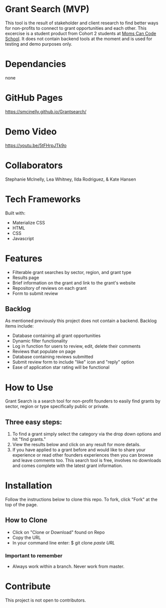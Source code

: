 # Grant Search (MVP)
This tool is the result of stakeholder and client research to find better ways for non-profits to connect to grant opportunities and each other.  This excercise is a student product from Cohort 2 students at [Moms Can Code School](https://www.momscan.co/).  It does not contain backend tools at the moment and is used for testing and demo purposes only.
# Dependancies
none
# GitHub Pages
https://smcinelly.github.io/Grantsearch/
# Demo Video
https://youtu.be/5tFHrpJTk9o
# Collaborators
Stephanie McInelly, Lea Whitney, Ilda Rodriguez, & Kate Hansen
# Tech Frameworks
Built with: 
* Materialize CSS
* HTML
* CSS
* Javascript
# Features
* Filterable grant searches by sector, region, and grant type
* Results page
* Brief information on the grant and link to the grant's website
* Repository of reviews on each grant
* Form to submit review 
## Backlog 
As mentioned previously this project does not contain a backend. Backlog items include:
* Database containing all grant opportunities
* Dynamic filter functionality
* Log in function for users to review, edit, delete their comments
* Reviews that populate on page
* Database containing reviews submitted
* Submit review form to include "like" icon and "reply" option
* Ease of application star rating will be functional
# How to Use 
Grant Search is a search tool for non-profit founders to easily find grants by sector, region or type specifically public or private. 
## Three easy steps: 
1. To find a grant simply select the category via the drop down options and hit "find grants." 
2. View the results below and click on any result for more details. 
3. If you have applied to a grant before and would like to share your experience or read other founders experiences then you can browse and leave comments too. 
This search tool is free, involves no downloads and comes complete with the latest grant information. 
# Installation
Follow the instructions below to clone this repo. To fork, click "Fork" at the top of the page. 
## How to Clone
* Click on "Clone or Download" found on Repo
* Copy the URL 
* In your command line enter: $ git clone *paste URL*
### Important to remember
* Always work within a branch. Never work from master. 
# Contribute
This project is not open to contributors.
